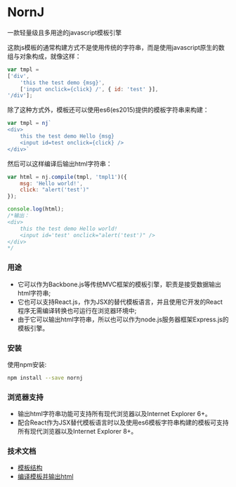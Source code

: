 # NornJ
一款轻量级且多用途的javascript模板引擎

这款js模板的通常构建方式不是使用传统的字符串，而是使用javascript原生的数组与对象构成，就像这样：
```js
var tmpl =
['div',
    'this the test demo {msg}',
    ['input onclick={click} /', { id: 'test' }],
'/div'];
```
除了这种方式外，模板还可以使用es6(es2015)提供的模板字符串来构建：
```js
var tmpl = nj`
<div>
    this the test demo Hello {msg}
    <input id=test onclick={click} />
</div>`
```
然后可以这样编译后输出html字符串：
```js
var html = nj.compile(tmpl, 'tmpl1')({
    msg: 'Hello world!',
    click: "alert('test')"
});

console.log(html);
/*输出：
<div>
    this the test demo Hello world!
    <input id='test' onclick="alert('test')" />
</div>
*/
```

### 用途

* 它可以作为Backbone.js等传统MVC框架的模板引擎，职责是接受数据输出html字符串;
* 它也可以支持React.js，作为JSX的替代模板语言，并且使用它开发的React程序无需编译转换也可运行在浏览器环境中;
* 由于它可以输出html字符串，所以也可以作为node.js服务器框架Express.js的模板引擎。

### 安装

使用npm安装:

```sh
npm install --save nornj
```

### 浏览器支持

* 输出html字符串功能可支持所有现代浏览器以及Internet Explorer 6+。
* 配合React作为JSX替代模板语言时以及使用es6模板字符串构建的模板可支持所有现代浏览器以及Internet Explorer 8+。

### 技术文档

* [模板结构](https://github.com/joe-sky/nornj/blob/master/docs/模板结构(在js中).md)
* [编译模板并输出html](https://github.com/joe-sky/nornj/blob/master/docs/编译模板并输出html.md)
